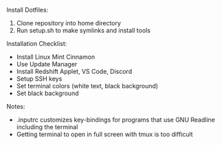 Install Dotfiles:
1. Clone repository into home directory
2. Run setup.sh to make symlinks and install tools

Installation Checklist:
  - Install Linux Mint Cinnamon
  - Use Update Manager
  - Install Redshift Applet, VS Code, Discord
  - Setup SSH keys
  - Set terminal colors (white text, black background)
  - Set black background

Notes:
  - .inputrc customizes key-bindings for programs that use GNU Readline including the terminal
  - Getting terminal to open in full screen with tmux is too difficult
